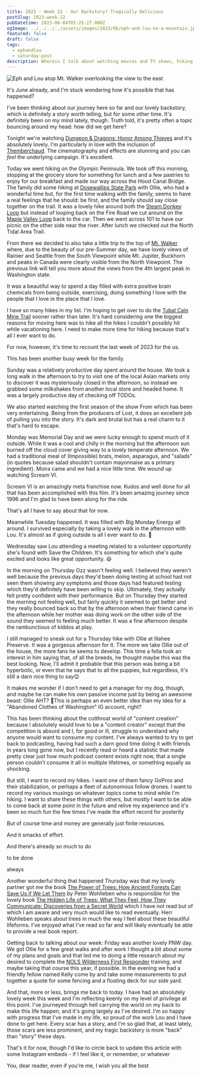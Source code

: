 ```yaml
---
title: 2023 - Week 22 - Our Backstory? Tragically Delicious
postSlug: 2023-week-22
pubDatetime: 2023-06-04T05:25:27.000Z
ogImage: ../../../../assets/images/2023/06/eph-and-lou-on-a-mountain.jpeg
featured: false
draft: false
tags:
  - ephandlou
  - saturday-post
description: Wherein I talk about watching movies and TV shows, hiking on the Olympic Peninsula at Doeswollips and Mt. Walker, and continue to consider my future
---
```


![Eph and Lou atop Mt. Walker overlooking the view to the east](@/assets/images/2023/06/eph-and-lou-on-a-mountain.jpeg)

It's June already, and I'm stuck wondering how it's possible that has happened?

I've been thinking about our journey here so far and our lovely backstory, which is definitely a story worth telling, but for some other time. It's definitely been on my mind lately, though. Truth told, it's pretty often a topic bouncing around my head: how did we get here?

Tonight we're watching [Dungeon & Dragons: Honor Among Thieves](https://m.imdb.com/title/tt2906216/) and it's absolutely lovely. I'm particularly in love with the inclusion of [Themberchaud](https://forgottenrealms.fandom.com/wiki/Themberchaud). The cinematography and effects are stunning and you can _feel_ the underlying campaign. It's excellent.

Today we went hiking on the Olympic Peninsula. We took off this morning, stopping at the grocery store for something for lunch and a few pastries to enjoy for our breakfast and made our way across the Hood Canal Bridge. The family did some hiking at [Dosewallips State Park](https://parks.wa.gov/499/Dosewallips) with Ollie, who had a wonderful time but, for the first time walking with the family, seems to have a real feelings that he should: be first, and the family should say close together on the trail. It was a lovely hike around both the [Steam Donkey Loop](https://www.wta.org/go-hiking/hikes/dosewallips-state-park-steam-donkey-trail#hike-full-description) but instead of looping back on the Fire Road we cut around on the [Maple Valley Loop](https://www.wta.org/go-hiking/hikes/dosewallips-state-park-maple-valley-loop) back to the car. Then we went across 101 to have our picnic on the other side near the river. After lunch we checked out the North Tidal Area Trail.

From there we decided to also take a little trip to the top of [Mt. Walker](https://www.fs.usda.gov/recarea/olympic/recarea/?recid=47889) where, due to the beauty of our pre-Summer day, we have lovely views of Rainier and Seattle from the South Viewpoint while Mt. Jupiter, Buckhorn and peaks in Canada were clearly visible from the North Viewpoint. The previous link will tell you more about the views from the 4th largest peak in Washington state.

It was a beautiful way to spend a day filled with extra positive brain chemicals from being outside, exercising, doing something I love with the people that I love in the place that I love.

I have so many hikes in my list. I'm hoping to get over to do the [Tubal Cain Mine Trail](https://www.fs.usda.gov/recarea/olympic/recreation/recarea/?recid=47949) sooner rather than later. It's hard considering one the biggest reasons for moving here was to hike all the hikes I couldn't possibly hit while vacationing here. I need to make more time for hiking because that's all I ever want to do.

For now, however, it's time to recount the last week of 2023 for the us.

This has been another busy week for the family.

Sunday was a relatively productive day spent around the house. We took a long walk in the afternoon to try to visit one of the local Asian markets only to discover it was mysteriously closed in the afternoon, so instead we grabbed some milkshakes from another local store and headed home. It was a largely productive day of checking off TODOs.

We also started watching the first season of the show From which has been very entertaining. Being from the producers of Lost, it does an excellent job of pulling you into the story. It's dark and brutal but has a real charm to it that's hard to escape.

Monday was Memorial Day and we were lucky enough to spend much of it outside. While it was a cool and chilly in the morning but the afternoon sun burned off the cloud cover giving way to a lovely temperate afternoon. We had a traditional meal of (Impossible) brats, melon, asparagus, and "salads" (in quotes because salad shouldn't contain mayonnaise as a primary ingredient). Moira came and we had a nice little time. We wound up watching Scream VI.

Scream VI is an amazingly meta franchise now. Kudos and well done for all that has been accomplished with this film. It's been amazing journey since 1996 and I'm glad to have been along for the ride.

That's all I have to say about that for now.

Meanwhile Tuesday happened. It was filled with Big Monday Energy all around. I survived especially by taking a lovely walk in the afternoon with Lou. It's almost as if going outside is all I ever want to do. 🤔

Wednesday saw Lou attending a meeting related to a volunteer opportunity she's found with Save the Children. It's something for which she's quite excited and looks like great opportunity. 😃

In the morning on Thursday Ozz wasn't feeling well. I believed they weren't well because the previous days they'd been doing testing at school had not seen them showing any symptoms and those days had featured testing which they'd definitely have been willing to skip. Ultimately, they actually felt pretty confident with their performance. But on Thursday they started the morning not feeling well, but fairly quickly it seemed to get better and they really bounced back so that by the afternoon when their friend came in the afternoon while her mother was doing work on the other side of the sound they seemed to feeling much better. It was a fine afternoon despite the rambunctious of kiddos at play.

I still managed to sneak out for a Thursday hike with Ollie at Illahee Preserve. It was a gorgeous afternoon for it. The more we take Ollie out of the house, the more fans he seems to develop. This time a fella took an interest in him saying that, of all the breeds, he thought maybe this was the best looking. Now, I'll admit it probable that this person was being a bit hyperbolic, or even that he says that to all the puppies, but regardless, it's still a darn nice thing to say😊

It makes me wonder if I don't need to get a manager for my dog, though, and maybe he can make his own passive income just by being an awesome beast: Ollie AHT? 🤔This is perhaps an even better idea than my idea for a "Abandoned Clothes of Washington" IG account, right?

This has been thinking about the cutthroat world of "content creation" because I absolutely would love to be a "content creator" except that the competition is absurd and I, for good or ill, struggle to understand why anyone would want to consume _my_ content. I've always wanted to try to get back to podcasting, having had such a darn good time doing it with friends in years long gone now, but I recently read or heard a statistic that made pretty clear just how much podcast content exists right now, that a single person couldn't consume it all in multiple lifetimes, or something equally as shocking.

But still, I want to record my hikes. I want one of them fancy GoPros and their stabilization, or perhaps a fleet of autonomous follow drones. I want to record my various musings on whatever topics come to mind while I'm hiking. I want to share these things with others, but mostly I want to be able to come back at some point in the future and relive my experience and it's been so much fun the few times I've made the effort record for posterity

But of course time and money are generally just finite resources.

And it smacks of effort.

And there's already so much to do

to be done

always

Another wonderful thing that happened Thursday was that my lovely partner got me the book [The Power of Trees: How Ancient Forests Can Save Us if We Let Them](https://www.goodreads.com/book/show/107095788-the-power-of-trees) by Peter Wohlleben who is responsible for the lovely book [The Hidden Life of Trees: What They Feel, How They Communicate: Discoveries from a Secret World](https://www.goodreads.com/book/show/28256439-the-hidden-life-of-trees) which I have not read but of which I am aware and very much would like to read eventually. Herr Wohlleben speaks about trees in much the way I feel about these beautiful lifeforms. I've enjoyed what I've read so far and will likely eventually be able to provide a real book report.

Getting back to talking about our week: Friday was another lovely PNW day. We got Ollie for a few great walks and after work I thought a bit about some of my plans and goals and that led me to doing a little research about my desired to complete the [NOLS Wilderness First Responder](https://www.nols.edu/en/coursefinder/courses/wilderness-first-responder-WFR/) training, and maybe taking that course this year, if possible. In the evening we had a friendly fellow named Kelly come by and take some measurements to put together a quote for some fencing and a floating deck for our side yard.

And that, more or less, brings me back to today. I have had an absolutely lovely week this week and I'm reflecting keenly on my level of privilege at this point. I've journeyed through hell carrying the world on my back to make this life happen, and it's going largely as I've desired. I'm so happy with progress that I've made in my life, so proud of the work Lou and I have done to get here. Every scar has a story, and I'm so glad that, at least lately, those scars are less prominent, and my tragic backstory is more "back" than "story" these days.

That's it for now, though I'd like to circle back to update this article with some Instagram embeds - if I feel like it, or remember, or whatever

You, dear reader, even if you're me, I wish you all the best
